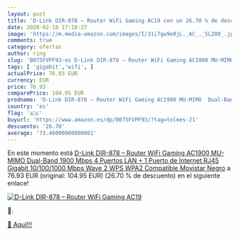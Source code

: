 ```yaml
---
layout: post
title: 'D-Link DIR-878 – Router WiFi Gaming AC19 con un 26.70 % de descuento'
date: 2020-02-18 17:18:27
image: 'https://m.media-amazon.com/images/I/31i7gw9e0jL._AC_._SL200_.jpg'
comments: true
category: ofertas
author: ring
slug: 'B075FVPF93-es D-Link DIR-878 – Router WiFi Gaming AC1900 MU-MIMO Dual-...'
tags: [ 'gigabit','wifi', ]
actualPrice: 76.93 EUR
currency: EUR
price: 76.93
comparePrice: 104.95 EUR
prodname: 'D-Link DIR-878 – Router WiFi Gaming AC1900 MU-MIMO  Dual-Band  1900 Mbps  4 Puertos LAN + 1 Puerto de Internet  RJ45 Gigabit 10/100/1000 Mbps  Wave 2  WPS  WPA2   Compatible Movistar  Negro'
country: 'es'
flag: '🇪🇸'
buyurl: 'https://www.amazon.es/dp/B075FVPF93/?tag=tolees-21'
descuento: '26.70'
average: '73.46000000000001'
---
```


En este momento está [D-Link DIR-878 – Router WiFi Gaming AC1900 MU-MIMO  Dual-Band  1900 Mbps  4 Puertos LAN + 1 Puerto de Internet  RJ45 Gigabit 10/100/1000 Mbps  Wave 2  WPS  WPA2   Compatible Movistar  Negro](https://www.amazon.es/dp/B075FVPF93/?tag=tolees-21) a 76.93 EUR (original: 104.95 EUR) (26.70 %  de descuento) en el siguiente enlace!

[![D-Link DIR-878 – Router WiFi Gaming AC19](https://m.media-amazon.com/images/I/31i7gw9e0jL._AC_._SL200_.jpg)](https://www.amazon.es/dp/B075FVPF93/?tag=tolees-21)

🔎:


[🛒 Aquí!!!](https://www.amazon.es/dp/B075FVPF93/?tag=tolees-21)
